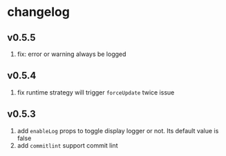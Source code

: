 # changelog

## v0.5.5

1. fix: error or warning always be logged

## v0.5.4

1. fix runtime strategy will trigger `forceUpdate` twice issue

## v0.5.3

1. add `enableLog` props to toggle display logger or not. Its default value is false
2. add `commitlint` support commit lint